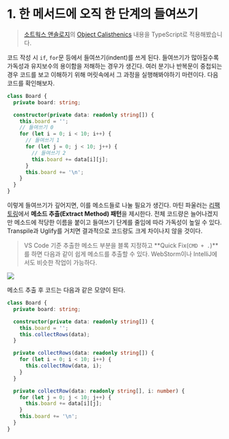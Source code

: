 # 1. 한 메서드에 오직 한 단계의 들여쓰기

> [소트웍스 앤솔로지](http://www.kyobobook.co.kr/product/detailViewKor.laf?barcode=9788992939249)의 [Object Calisthenics](https://williamdurand.fr/2013/06/03/object-calisthenics) 내용을 TypeScript로 적용해봤습니다.

코드 작성 시 `if`, `for`문 등에서 들여쓰기(indent)를 쓰게 된다. 들여쓰기가 많아질수록 가독성과 유지보수의 용이함을 저해하는 경우가 생긴다. 여러 분기나 반복문이 중첩되는 경우 코드를 보고 이해하기 위해 머릿속에서 그 과정을 실행해봐야하기 마련이다. 다음 코드를 확인해보자.

```typescript
class Board {
  private board: string;

  constructor(private data: readonly string[]) {
    this.board = '';
    // 들여쓰기 0
    for (let i = 0; i < 10; i++) {
      // 들여쓰기 1
      for (let j = 0; j < 10; j++) {
        // 들여쓰기 2
        this.board += data[i][j];
      }
      this.board += '\n';
    }
  }
}
```

이렇게 들여쓰기가 깊어지면, 이를 메소드들로 나눌 필요가 생긴다. 마틴 파울러는 [리팩토링](http://www.kyobobook.co.kr/product/detailViewKor.laf?ejkGb=KOR\&mallGb=KOR\&barcode=9791162242742)에서 **메소드 추출(Extract Method) 패턴**을 제시한다. 전체 코드량은 늘어나겠지만 메소드에 적당한 이름을 붙이고 들여쓰기 단계를 줄임에 따라 가독성이 높일 수 있다. Transpile과 Uglify를 거치면 결과적으로 코드량도 크게 차이나지 않을 것이다.

> VS Code 기준 추출한 메소드 부분을 블록 지정하고 **Quick Fix(`CMD + .`)**를 하면 다음과 같이 쉽게 메소드를 추출할 수 있다. WebStorm이나 IntelliJ에서도 비슷한 작업이 가능하다.

![](https://images.velog.io/images/kimhodol/post/4b8577d9-1d45-4b4a-9003-6cbd051b7a69/Screen%20Shot%202021-02-01%20at%2019.02.47.png)

메소드 추출 후 코드는 다음과 같은 모양이 된다.

```typescript
class Board {
  private board: string;

  constructor(private data: readonly string[]) {
    this.board = '';
    this.collectRows(data);
  }

  private collectRows(data: readonly string[]) {
    for (let i = 0; i < 10; i++) {
      this.collectRow(data, i);
    }
  }

  private collectRow(data: readonly string[], i: number) {
    for (let j = 0; j < 10; j++) {
      this.board += data[i][j];
    }
    this.board += '\n';
  }
}
```
